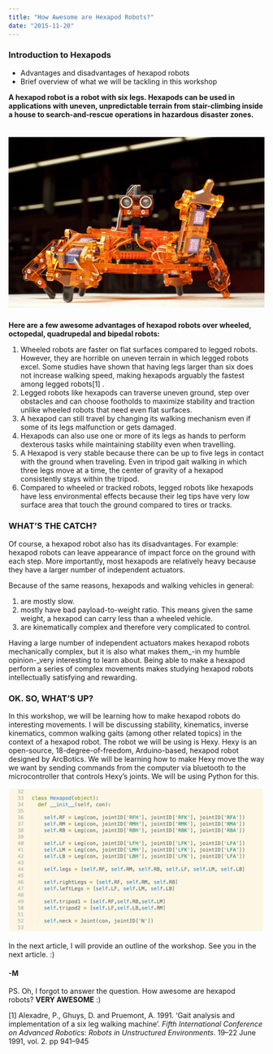 ```yaml
---
title: "How Awesome are Hexapod Robots?"
date: "2015-11-20"
---
```


### Introduction to Hexapods

- Advantages and disadvantages of hexapod robots
- Brief overview of what we will be tackling in this workshop

**A hexapod robot is a robot with six legs. Hexapods can be used in applications with uneven, unpredictable terrain from stair-climbing inside a house to search-and-rescue operations in hazardous disaster zones.**

#####  ![1-daSbPW_ApaSsJX7rtMffwg](images/1-dasbpw_apassjx7rtmffwg.jpeg)

**Here are a few awesome advantages of hexapod robots over wheeled, octopedal, quadrupedal and bipedal robots:**

1. Wheeled robots are faster on flat surfaces compared to legged robots. However, they are horrible on uneven terrain in which legged robots excel. Some studies have shown that having legs larger than six does not increase walking speed, making hexapods arguably the fastest among legged robots\[1\] .
2. Legged robots like hexapods can traverse uneven ground, step over obstacles and can choose footholds to maximize stability and traction unlike wheeled robots that need even flat surfaces.
3. A hexapod can still travel by changing its walking mechanism even if some of its legs malfunction or gets damaged.
4. Hexapods can also use one or more of its legs as hands to perform dexterous tasks while maintaining stability even when travelling.
5. A Hexapod is very stable because there can be up to five legs in contact with the ground when traveling. Even in tripod gait walking in which three legs move at a time, the center of gravity of a hexapod consistently stays within the tripod.
6. Compared to wheeled or tracked robots, legged robots like hexapods have less environmental effects because their leg tips have very low surface area that touch the ground compared to tires or tracks.

### WHAT’S THE CATCH?

Of course, a hexapod robot also has its disadvantages. For example: hexapod robots can leave appearance of impact force on the ground with each step. More importantly, most hexapods are relatively heavy because they have a larger number of independent actuators.

Because of the same reasons, hexapods and walking vehicles in general:

1. are mostly slow.
2. mostly have bad payload-to-weight ratio. This means given the same weight, a hexapod can carry less than a wheeled vehicle.
3. are kinematically complex and therefore very complicated to control.

Having a large number of independent actuators makes hexapod robots mechanically complex, but it is also what makes them_\-in my humble opinion-_very interesting to learn about. Being able to make a hexapod perform a series of complex movements makes studying hexapod robots intellectually satisfying and rewarding.

### OK. SO, WHAT’S UP?

In this workshop, we will be learning how to make hexapod robots do interesting movements. I will be discussing stability, kinematics, inverse kinematics, common walking gaits (among other related topics) in the context of a hexapod robot. The robot we will be using is Hexy. Hexy is an open-source, 18-degree-of-freedom, Arduino-based, hexapod robot designed by ArcBotics. We will be learning how to make Hexy move the way we want by sending commands from the computer via bluetooth to the microcontroller that controls Hexy’s joints. We will be using Python for this.

![Screen Shot 2015-11-20 at 9.52.36 PM.png](images/screen-shot-2015-11-20-at-9-52-36-pm.png)

In the next article, I will provide an outline of the workshop. See you in the next article. :)

#### \-M

PS. Oh, I forgot to answer the question. How awesome are hexapod robots? **VERY AWESOME** :)

\[1\] Alexadre, P., Ghuys, D. and Pruemont, A. 1991. ‘Gait analysis and implementation of a six leg walking machine’. _Fifth International Conference on Advanced Robotics: Robots in Unstructured Environments_. 19–22 June 1991, vol. 2. pp 941–945
